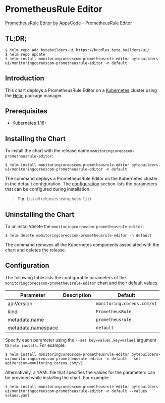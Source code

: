 # PrometheusRule Editor

[PrometheusRule Editor by AppsCode](https://byte.builders) - PrometheusRule Editor

## TL;DR;

```console
$ helm repo add bytebuilders-ui https://bundles.byte.builders/ui/
$ helm repo update
$ helm install monitoringcoreoscom-prometheusrule-editor bytebuilders-ui/monitoringcoreoscom-prometheusrule-editor -n default
```

## Introduction

This chart deploys a PrometheusRule Editor on a [Kubernetes](http://kubernetes.io) cluster using the [Helm](https://helm.sh) package manager.

## Prerequisites

- Kubernetes 1.16+

## Installing the Chart

To install the chart with the release name `monitoringcoreoscom-prometheusrule-editor`:

```console
$ helm install monitoringcoreoscom-prometheusrule-editor bytebuilders-ui/monitoringcoreoscom-prometheusrule-editor -n default
```

The command deploys a PrometheusRule Editor on the Kubernetes cluster in the default configuration. The [configuration](#configuration) section lists the parameters that can be configured during installation.

> **Tip**: List all releases using `helm list`

## Uninstalling the Chart

To uninstall/delete the `monitoringcoreoscom-prometheusrule-editor`:

```console
$ helm delete monitoringcoreoscom-prometheusrule-editor -n default
```

The command removes all the Kubernetes components associated with the chart and deletes the release.

## Configuration

The following table lists the configurable parameters of the `monitoringcoreoscom-prometheusrule-editor` chart and their default values.

|     Parameter      | Description |          Default           |
|--------------------|-------------|----------------------------|
| apiVersion         |             | `monitoring.coreos.com/v1` |
| kind               |             | `PrometheusRule`           |
| metadata.name      |             | `prometheusrule`           |
| metadata.namespace |             | `default`                  |


Specify each parameter using the `--set key=value[,key=value]` argument to `helm install`. For example:

```console
$ helm install monitoringcoreoscom-prometheusrule-editor bytebuilders-ui/monitoringcoreoscom-prometheusrule-editor -n default --set apiVersion=monitoring.coreos.com/v1
```

Alternatively, a YAML file that specifies the values for the parameters can be provided while
installing the chart. For example:

```console
$ helm install monitoringcoreoscom-prometheusrule-editor bytebuilders-ui/monitoringcoreoscom-prometheusrule-editor -n default --values values.yaml
```
